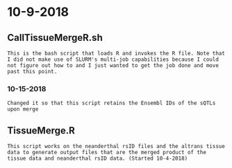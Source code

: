 # 10-9-2018
## CallTissueMergeR.sh
	This is the bash script that loads R and invokes the R file. Note that I did not make use of SLURM's multi-job capabilities because I could not figure out how to and I just wanted to get the job done and move past this point.
### 10-15-2018
	Changed it so that this script retains the Ensembl IDs of the sQTLs upon merge

## TissueMerge.R
	This script works on the neanderthal rsID files and the altrans tissue data to generate output files that are the merged product of the tissue data and neanderthal rsID data. (Started 10-4-2018)
